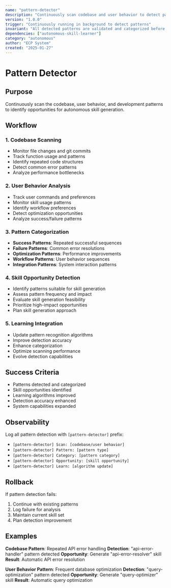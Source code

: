 ```yaml
---
name: "pattern-detector"
description: "Continuously scan codebase and user behavior to detect patterns for skill generation"
version: "1.0.0"
trigger: "Continuously running in background to detect patterns"
invariant: "All detected patterns are validated and categorized before skill generation"
dependencies: ["autonomous-skill-learner"]
category: "autonomous"
author: "ECP System"
created: "2025-01-27"
---
```


# Pattern Detector

## Purpose

Continuously scan the codebase, user behavior, and development patterns to identify opportunities for autonomous skill generation.

## Workflow

### 1. Codebase Scanning
- Monitor file changes and git commits
- Track function usage and patterns
- Identify repeated code structures
- Detect common error patterns
- Analyze performance bottlenecks

### 2. User Behavior Analysis
- Track user commands and preferences
- Monitor skill usage patterns
- Identify workflow preferences
- Detect optimization opportunities
- Analyze success/failure patterns

### 3. Pattern Categorization
- **Success Patterns**: Repeated successful sequences
- **Failure Patterns**: Common error resolutions
- **Optimization Patterns**: Performance improvements
- **Workflow Patterns**: User behavior sequences
- **Integration Patterns**: System interaction patterns

### 4. Skill Opportunity Detection
- Identify patterns suitable for skill generation
- Assess pattern frequency and impact
- Evaluate skill generation feasibility
- Prioritize high-impact opportunities
- Plan skill generation approach

### 5. Learning Integration
- Update pattern recognition algorithms
- Improve detection accuracy
- Enhance categorization
- Optimize scanning performance
- Evolve detection capabilities

## Success Criteria

- Patterns detected and categorized
- Skill opportunities identified
- Learning algorithms improved
- Detection accuracy enhanced
- System capabilities expanded

## Observability

Log all pattern detection with `[pattern-detector]` prefix:
- `[pattern-detector] Scan: [codebase/user behavior]`
- `[pattern-detector] Pattern: [pattern type]`
- `[pattern-detector] Category: [pattern category]`
- `[pattern-detector] Opportunity: [skill opportunity]`
- `[pattern-detector] Learn: [algorithm update]`

## Rollback

If pattern detection fails:
1. Continue with existing patterns
2. Log failure for analysis
3. Maintain current skill set
4. Plan detection improvement

## Examples

**Codebase Pattern**: Repeated API error handling
**Detection**: "api-error-handler" pattern detected
**Opportunity**: Generate "api-error-resolver" skill
**Result**: Automatic API error resolution

**User Behavior Pattern**: Frequent database optimization
**Detection**: "query-optimization" pattern detected
**Opportunity**: Generate "query-optimizer" skill
**Result**: Automatic query optimization
